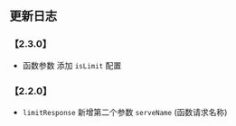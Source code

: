 ## 更新日志

### 【2.3.0】

- 函数参数 添加 `isLimit` 配置 


### 【2.2.0】

- `limitResponse` 新增第二个参数 `serveName` (函数请求名称) 